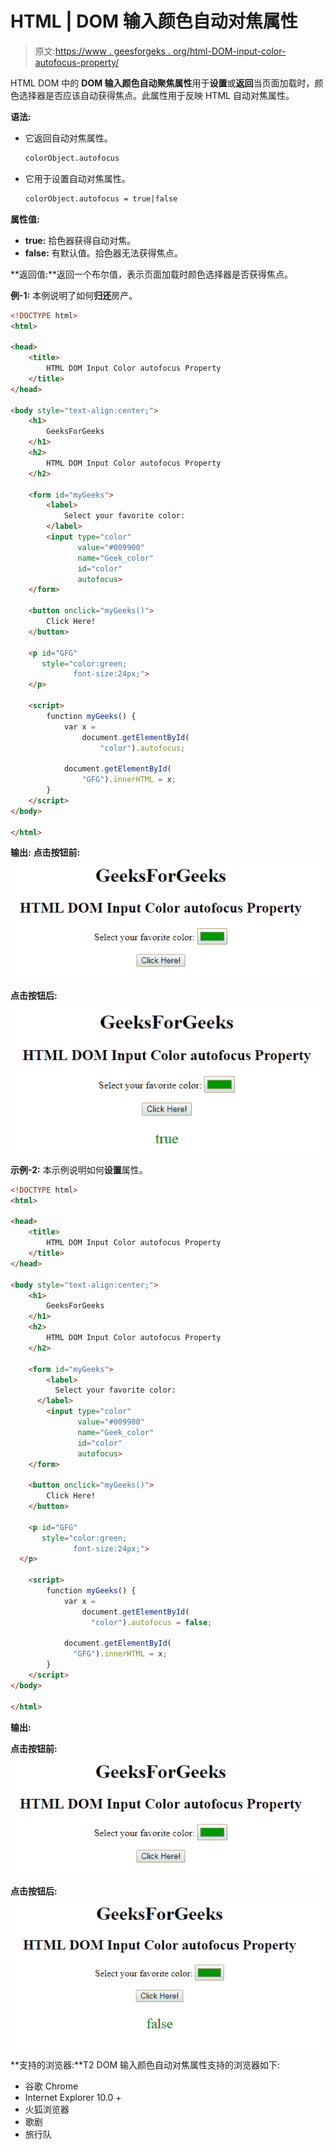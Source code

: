 # HTML | DOM 输入颜色自动对焦属性

> 原文:[https://www . geesforgeks . org/html-DOM-input-color-autofocus-property/](https://www.geeksforgeeks.org/html-dom-input-color-autofocus-property/)

HTML DOM 中的 **DOM 输入颜色自动聚焦属性**用于**设置**或**返回**当页面加载时，颜色选择器是否应该自动获得焦点。此属性用于反映 HTML 自动对焦属性。

**语法:**

*   它返回自动对焦属性。

    ```html
    colorObject.autofocus
    ```

*   它用于设置自动对焦属性。

    ```html
    colorObject.autofocus = true|false
    ```

**属性值:**

*   **true:** 拾色器获得自动对焦。
*   **false:** 有默认值。拾色器无法获得焦点。

**返回值:**返回一个布尔值，表示页面加载时颜色选择器是否获得焦点。

**例-1:** 本例说明了如何**归还**房产。

```html
<!DOCTYPE html>
<html>

<head>
    <title>
        HTML DOM Input Color autofocus Property
    </title>
</head>

<body style="text-align:center;">
    <h1>
        GeeksForGeeks
    </h1>
    <h2> 
        HTML DOM Input Color autofocus Property 
    </h2>

    <form id="myGeeks">
        <label>
            Select your favorite color:
        </label>
        <input type="color"
               value="#009900"
               name="Geek_color"
               id="color" 
               autofocus>
    </form>

    <button onclick="myGeeks()">
        Click Here!
    </button>

    <p id="GFG" 
       style="color:green;
              font-size:24px;">
    </p>

    <script>
        function myGeeks() {
            var x =
                document.getElementById(
                    "color").autofocus;

            document.getElementById(
                "GFG").innerHTML = x;
        }
    </script>
</body>

</html>
```

**输出:**
**点击按钮前:**
![](img/0fcc8050845856c7dcd75d52de613229.png)

**点击按钮后:**
![](img/394f195d61e5deab984cc690f9b936d3.png)

**示例-2:** 本示例说明如何**设置**属性。

```html
<!DOCTYPE html>
<html>

<head>
    <title>
        HTML DOM Input Color autofocus Property
    </title>
</head>

<body style="text-align:center;">
    <h1>
        GeeksForGeeks
    </h1>
    <h2> 
        HTML DOM Input Color autofocus Property 
    </h2>

    <form id="myGeeks">
        <label>
          Select your favorite color:
      </label>
        <input type="color" 
               value="#009900"
               name="Geek_color"
               id="color"
               autofocus>
    </form>

    <button onclick="myGeeks()">
        Click Here!
    </button>

    <p id="GFG"
       style="color:green;
              font-size:24px;">
  </p>

    <script>
        function myGeeks() {
            var x = 
                document.getElementById(
                  "color").autofocus = false;

            document.getElementById(
              "GFG").innerHTML = x;
        }
    </script>
</body>

</html>
```

**输出:**

**点击按钮前:**
![](img/0fcc8050845856c7dcd75d52de613229.png)

**点击按钮后:**
![](img/6096f9a7c4bb8c2b1723326c9f281b90.png)

**支持的浏览器:**T2 DOM 输入颜色自动对焦属性支持的浏览器如下:

*   谷歌 Chrome
*   Internet Explorer 10.0 +
*   火狐浏览器
*   歌剧
*   旅行队